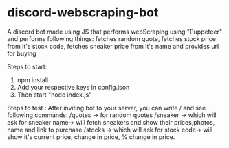 # discord-webscraping-bot
A discord bot made using JS that performs webScraping using "Puppeteer"  and performs following things: 
fetches random quote, fetches stock price from it's stock code, fetches sneaker price from it's name and provides url for buying

Steps to start: 
1. npm install
2. Add your respective keys in config.json
3. Then start "node index.js"

Steps to test : 
After inviting bot to your server, you can write / and see following commands: 
/quotes -> for random quotes
/sneaker -> which will ask for sneaker name-> will fetch sneakers and show their prices,photos, name and link to purchase
/stocks -> which will ask for stock code-> will show it's current price, change in price, % change in price.
